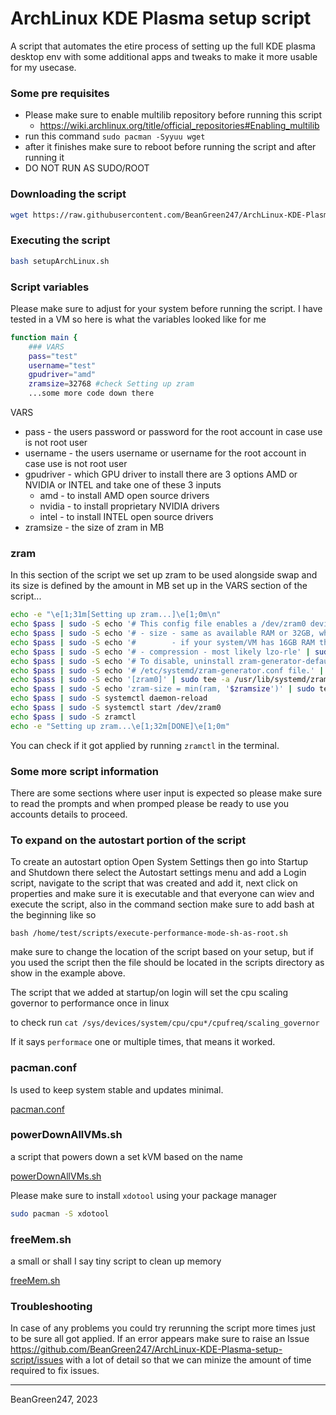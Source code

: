 # ArchLinux KDE Plasma setup script
A script that automates the etire process of setting up the full KDE plasma desktop env with some additional apps and tweaks to make it more usable for my usecase.

### Some pre requisites

* Please make sure to enable multilib repository before running this script
  * https://wiki.archlinux.org/title/official_repositories#Enabling_multilib
* run this command `sudo pacman -Syyuu wget`
* after it finishes make sure to reboot before running the script and after running it
* DO NOT RUN AS SUDO/ROOT

### Downloading the script
```bash
wget https://raw.githubusercontent.com/BeanGreen247/ArchLinux-KDE-Plasma-setup-script/main/setupArchLinux.sh
```

### Executing the script
```bash
bash setupArchLinux.sh
```

### Script variables
Please make sure to adjust for your system before running the script. I have tested in a VM so here is what the variables looked like for me

```bash
function main {
    ### VARS
    pass="test"
    username="test"
    gpudriver="amd"
    zramsize=32768 #check Setting up zram
    ...some more code down there
```
VARS
* pass - the users password or password for the root account in case use is not root user
* username - the users username or username for the root account in case use is not root user
* gpudriver - which GPU driver to install there are 3 options AMD or NVIDIA or INTEL and take one of these 3 inputs
  * amd - to install AMD open source drivers
  * nvidia - to install proprietary NVIDIA drivers
  * intel - to install INTEL open source drivers
* zramsize - the size of zram in MB

### zram
In this section of the script we set up zram to be used alongside swap and its size is defined by the amount in MB set up in the VARS section of the script...
```bash
echo -e "\e[1;31m[Setting up zram...]\e[1;0m\n"
echo $pass | sudo -S echo '# This config file enables a /dev/zram0 device with the default settings:' | sudo tee /usr/lib/systemd/zram-generator.conf
echo $pass | sudo -S echo '# - size - same as available RAM or 32GB, whichever is less' | sudo tee -a /usr/lib/systemd/zram-generator.conf
echo $pass | sudo -S echo '#        - if your system/VM has 16GB RAM then change it from 32768 to 16384' | sudo tee -a /usr/lib/systemd/zram-generator.conf
echo $pass | sudo -S echo '# - compression - most likely lzo-rle' | sudo tee -a /usr/lib/systemd/zram-generator.conf
echo $pass | sudo -S echo '# To disable, uninstall zram-generator-defaults or create empty' | sudo tee -a /usr/lib/systemd/zram-generator.conf
echo $pass | sudo -S echo '# /etc/systemd/zram-generator.conf file.' | sudo tee -a /usr/lib/systemd/zram-generator.conf
echo $pass | sudo -S echo '[zram0]' | sudo tee -a /usr/lib/systemd/zram-generator.conf
echo $pass | sudo -S echo 'zram-size = min(ram, '$zramsize')' | sudo tee -a /usr/lib/systemd/zram-generator.conf
echo $pass | sudo -S systemctl daemon-reload
echo $pass | sudo -S systemctl start /dev/zram0
echo $pass | sudo -S zramctl
echo -e "Setting up zram...\e[1;32m[DONE]\e[1;0m"
```
You can check if it got applied by running `zramctl` in the terminal.

### Some more script information
There are some sections where user input is expected so please make sure to read the prompts and when promped please be ready to use you accounts details to proceed.

### To expand on the autostart portion of the script
To create an autostart option Open System Settings then go into Startup and Shutdown there select the Autostart settings menu and add a Login script, navigate to the script that was created and add it, next click on properties and make sure it is executable and that everyone can wiev and execute the script, also in the command section make sure to add bash at the beginning like so

`bash /home/test/scripts/execute-performance-mode-sh-as-root.sh`

make sure to change the location of the script based on your setup, but if you used the script then the file should be located in the scripts directory as show in the example above.

The script that we added at startup/on login will set the cpu scaling governor to performance once in linux

to check run `cat /sys/devices/system/cpu/cpu*/cpufreq/scaling_governor`

If it says `performace` one or multiple times, that means it worked.

### pacman.conf
Is used to keep system stable and updates minimal.

[pacman.conf](https://raw.githubusercontent.com/BeanGreen247/ArchLinux-KDE-Plasma-setup-script/main/pacman.conf)

### powerDownAllVMs.sh
a script that powers down a set kVM based on the name 

[powerDownAllVMs.sh](https://github.com/BeanGreen247/powerDownAllVMs.sh)

Please make sure to install `xdotool` using your package manager
```bash
sudo pacman -S xdotool
```

### freeMem.sh
a small or shall I say tiny script to clean up memory 

[freeMem.sh](https://github.com/BeanGreen247/freeMem.sh)

### Troubleshooting
In case of any problems you could try rerunning the script more times just to be sure all got applied. If an error appears make sure to raise an Issue https://github.com/BeanGreen247/ArchLinux-KDE-Plasma-setup-script/issues with a lot of detail so that we can minize the amount of time required to fix issues.

---
BeanGreen247, 2023
